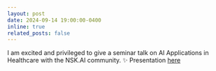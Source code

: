 ```yaml
---
layout: post
date: 2024-09-14 19:00:00-0400
inline: true
related_posts: false
---
```


I am excited and privileged to give a seminar talk on AI Applications in Healthcare with the NSK.AI community. :sparkles: Presentation [here](https://docs.google.com/presentation/d/1Yl-u7klPqEjspZg5ClVETzcVKtfousWY/edit?usp=sharing&ouid=107283702521286171178&rtpof=true&sd=true)

<!-- A simple inline announcement with Markdown emoji! :sparkles: :smile: -->
